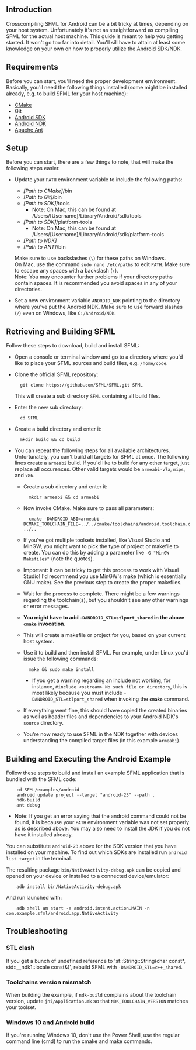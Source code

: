 ## Introduction
Crosscompiling SFML for Android can be a bit tricky at times, depending on your host system. Unfortunately it's not as straightforward as compiling SFML for the actual host machine. This guide is meant to help you getting started. It won't go too far into detail. You'll sill have to attain at least some knowledge on your own on how to properly utilize the Android SDK/NDK.

## Requirements
Before you can start, you'll need the proper development environment. Basically, you'll need the following things installed (some might be installed already, e.g. to build SFML for your host machine):

* [CMake](https://cmake.org/download/)
* Git
* [Android SDK](https://developer.android.com/studio/index.html#downloads)
* [Android NDK](https://developer.android.com/ndk/downloads/index.html)
* [Apache Ant](http://ant.apache.org)

## Setup
Before you can start, there are a few things to note, that will make the following steps easier.
* Update your `PATH` environment variable to include the following paths:
  * *[Path to CMake]*/bin
  * *[Path to Git]*/bin
  * *[Path to SDK]*/tools
    * Note: On Mac, this can be found at /Users/[Username]/Library/Android/sdk/tools
  * *[Path to SDK]*/platform-tools
    * Note: On Mac, this can be found at /Users/[Username]/Library/Android/sdk/platform-tools
  * *[Path to NDK]*
  * *[Path to ANT]*/bin

  Make sure to use backslashes (`\`) for these paths on Windows.  
  On Mac, use the command `sudo nano /etc/paths` to edit `PATH`. Make sure to escape any spaces with a backslash (`\`).  
  Note: You may encounter further problems if your directory paths contain spaces. It is recommended you avoid spaces in any of your directories.  
* Set a new environment variable `ANDROID_NDK` pointing to the directory where you've put the Android NDK. Make sure to use forward slashes (`/`) even on Windows, like `C:/Android/NDK`.

## Retrieving and Building SFML
Follow these steps to download, build and install SFML:
* Open a console or terminal window and go to a directory where you'd like to place your SFML sources and build files, e.g. `/home/code`.
* Clone the official SFML repository:

        git clone https://github.com/SFML/SFML.git SFML

  This will create a sub directory `SFML` containing all build files.
* Enter the new sub directory:

        cd SFML

* Create a build directory and enter it:

        mkdir build && cd build

* You can repeat the following steps for all available architectures. Unfortunately, you can't build all targets for SFML at once. The following lines create a `armeabi` build. If you'd like to build for any other target, just replace all occurences. Other valid targets would be `armeabi-v7a`, `mips`, and `x86`.
  * Create a sub directory and enter it:

          mkdir armeabi && cd armeabi

  * Now invoke CMake. Make sure to pass all parameters:

          cmake -DANDROID_ABI=armeabi -DCMAKE_TOOLCHAIN_FILE=../../cmake/toolchains/android.toolchain.cmake ../..
  * If you've got multiple toolsets installed, like Visual Studio and MinGW, you might want to pick the type of project or makefile to create. You can do this by adding a parameter like `-G "MinGW Makefiles"` (note the quotes).
  * Important: It can be tricky to get this process to work with Visual Studio! I'd recommend you use MinGW's make (which is essentially GNU make). See the previous step to create the proper makefiles.
  * Wait for the process to complete. There might be a few warnings regarding the toolchain(s), but you shouldn't see any other warnings or error messages.
  * **You might have to add `-DANDROID_STL=stlport_shared` in the above `cmake` invocation.**
  * This will create a makefile or project for you, based on your current host system.
  * Use it to build and then install SFML. For example, under Linux you'd issue the following commands:

          make && sudo make install

    * If you get a warning regarding an include not working, for instance, `#include <ostream> No such file or directory`, this is most likely because you must include `-DANDROID_STL=stlport_shared` when invoking the **`cmake`** command.
  * If everything went fine, this should have copied the created binaries as well as header files and dependencies to your Android NDK's `source` directory.
  * You're now ready to use SFML in the NDK together with devices understanding the compiled target files (in this example `armeabi`).

## Building and Executing the Android Example
Follow these steps to build and install an example SFML application that is bundled with the SFML code:

        cd SFML/examples/android
        android update project --target "android-23" --path .
        ndk-build
        ant debug

  * Note: If you get an error saying that the android command could not be found, it is because your `PATH` environment variable was not set properly as is described above. You may also need to install the JDK if you do not have it installed already.

You can substitute `android-23` above for the SDK version that you have installed on your machine. To find out which SDKs are installed run `android list target` in the terminal.

The resulting package `bin/NativeActivity-debug.apk` can be copied and opened on your device or installed to a connected device/emulator:

        adb install bin/NativeActivity-debug.apk

And run launched with:

        adb shell am start -a android.intent.action.MAIN -n com.example.sfml/android.app.NativeActivity


## Troubleshooting

### STL clash

If you get a bunch of undefined reference to 'sf::String::String(char const*, std::__ndk1::locale const&)', rebuild SFML with `-DANDROID_STL=c++_shared`.

### Toolchains version mismatch

When building the example, if `ndk-build` complains about the toolchain version, update `jni/Application.mk` so that `NDK_TOOLCHAIN_VERSION` matches your toolset.

### Windows 10 and Android build

If you're running Windows 10, don't use the Power Shell, use the regular command line (cmd) to run the cmake and make commands.